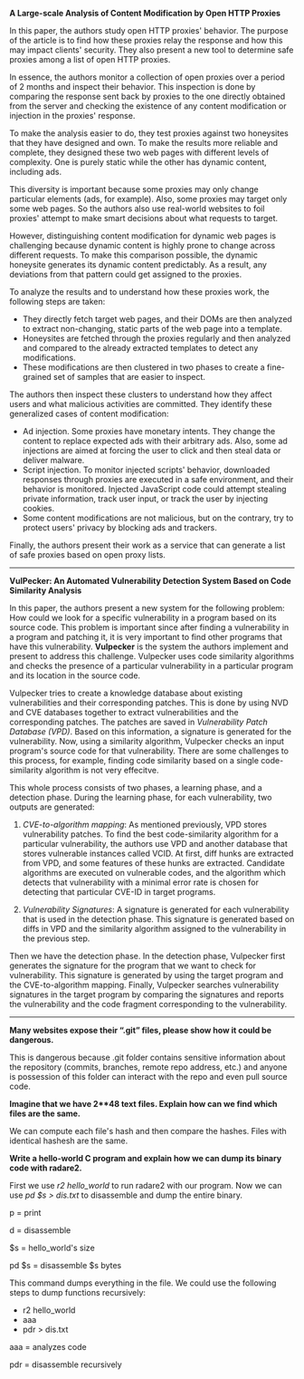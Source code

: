 **A Large-scale Analysis of Content Modification by
Open HTTP Proxies**

In this paper, the authors study open HTTP proxies' behavior. The purpose of the article is to find how these proxies relay the response and how this may impact clients' security. They also present a new tool to determine safe proxies among a list of open HTTP proxies.

In essence, the authors monitor a collection of open proxies over a period of 2 months and inspect their behavior. This inspection is done by comparing the response sent back by proxies to the one directly obtained from the server and checking the existence of any content modification or injection in the proxies' response.

To make the analysis easier to do, they test proxies against two honeysites that they have designed and own.
To make the results more reliable and complete, they designed these two web pages with different levels of complexity. One is purely static while the other has dynamic content, including ads.

This diversity is important because some proxies may only change particular elements (ads, for example). Also, some proxies may target only some web pages. So the authors also use real-world websites to foil proxies' attempt to make smart decisions about what requests to target.

However, distinguishing content modification for dynamic web pages is challenging because dynamic content is highly prone to change across different requests. To make this comparison possible, the dynamic honeysite generates its dynamic content predictably. As a result, any deviations from that pattern could get assigned to the proxies.

To analyze the results and to understand how these proxies work, the following steps are taken:
 - They directly fetch target web pages, and their DOMs are then analyzed to extract non-changing, static parts of the web page into a template.
 - Honeysites are fetched through the proxies regularly and then analyzed and compared to the already extracted templates to detect any modifications.
 - These modifications are then clustered in two phases to create a fine-grained set of samples that are easier to inspect.

The authors then inspect these clusters to understand how they affect users and what malicious activities are committed. They identify these generalized cases of content modification:
 - Ad injection. Some proxies have monetary intents. They change the content to replace expected ads with their arbitrary ads. Also, some ad injections are aimed at forcing the user to click and then steal data or deliver malware.
 - Script injection. To monitor injected scripts' behavior, downloaded responses through proxies are executed in a safe environment, and their behavior is monitored. Injected JavaScript code could attempt stealing private information, track user input, or track the user by injecting cookies.
 - Some content modifications are not malicious, but on the contrary, try to protect users' privacy by blocking ads and trackers.

Finally, the authors present their work as a service that can generate a list of safe proxies based on open proxy lists.

---
**VulPecker: An Automated Vulnerability Detection System Based on Code Similarity Analysis**

In this paper, the authors present a new system for the following problem: How could we look for a specific vulnerability in a program based on its source code.
This problem is important since after finding a vulnerability in a program and patching it, it is very important to find other programs that have this vulnerability.
**Vulpecker** is the system the authors implement and present to address this challenge. Vulpecker uses code similarity algorithms and checks the presence of a particular vulnerability in a particular program and its location in the source code.

Vulpecker tries to create a knowledge database about existing vulnerabilities and their corresponding patches. This is done by using NVD and CVE databases together to extract vulnerabilities and the corresponding patches. The patches are saved in *Vulnerability Patch Database (VPD)*.  Based on this information, a signature is generated for the vulnerability. Now, using a similarity algorithm, Vulpecker checks an input program's source code for that vulnerability. There are some challenges to this process, for example, finding code similarity based on a single code-similarity algorithm is not very effecitve.

This whole process consists of two phases, a learning phase, and a detection phase. During the learning phase, for each vulnerability, two outputs are generated: 

 1. *CVE-to-algorithm mapping*: As mentioned previously, VPD stores vulnerability patches. To find the best code-similarity algorithm for a particular vulnerability, the authors use VPD and another database that stores vulnerable instances called VCID. At first, diff hunks are extracted from VPD, and some features of these hunks are extracted. Candidate algorithms are executed on vulnerable codes, and the algorithm which detects that vulnerability with a minimal error rate is chosen for detecting that particular CVE-ID in target programs.

 2. *Vulnerability Signatures*: A signature is generated for each vulnerability that is used in the detection phase. This signature is generated based on diffs in VPD and the similarity algorithm assigned to the vulnerability in the previous step.

Then we have the detection phase. In the detection phase, Vulpecker first generates the signature for the program that we want to check for vulnerability. This signature is generated by using the target program and the CVE-to-algorithm mapping. Finally, Vulpecker searches vulnerability signatures in the target program by comparing the signatures and reports the vulnerability and the code fragment corresponding to the vulnerability.

---

**Many websites expose their “.git” files, please show how it could be dangerous.**

This is dangerous because .git folder contains sensitive information about the repository (commits, branches, remote repo address, etc.) and anyone is possession of this folder can interact with the repo and even pull source code.

**Imagine that we have 2\*\*48 text files. Explain how can we find which files are the same.**

We can compute each file's hash and then compare the hashes. Files with identical hashesh are the same.

**Write a hello-world C program and explain how we can dump its binary code with radare2.**

First we use *r2 hello_world* to run radare2 with our program. Now we can use *pd $s > dis.txt* to disassemble and dump the entire binary.

p = print

d = disassemble

$s = hello_world's size 

pd $s = disassemble $s bytes

This command dumps everything in the file. We could use the following steps to dump functions recursively:

- r2 hello_world
- aaa
- pdr > dis.txt

aaa = analyzes code

pdr = disassemble recursively
